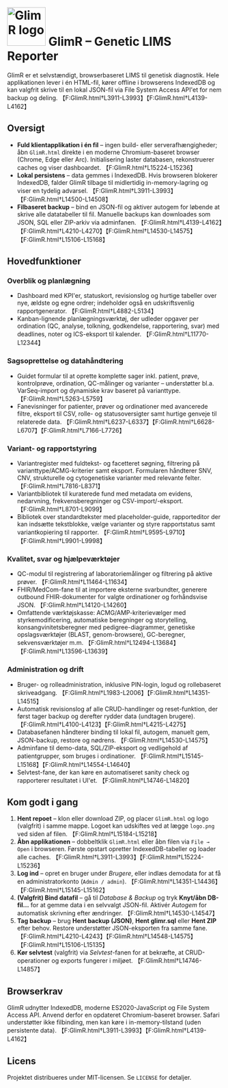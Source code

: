 # <img width="90" height="90" alt="GlimR logo" src="https://github.com/user-attachments/assets/cfdd5b73-d477-477d-9ba6-acba4826ea60" /> GlimR – Genetic LIMS Reporter

GlimR er et selvstændigt, browserbaseret LIMS til genetisk diagnostik. Hele applikationen lever i én HTML-fil, kører offline i browserens IndexedDB og kan valgfrit skrive til en lokal JSON-fil via File System Access API'et for nem backup og deling. 【F:GlimR.html†L3911-L3993】【F:GlimR.html†L4139-L4162】

## Oversigt
- **Fuld klientapplikation i én fil** – ingen build- eller serverafhængigheder; åbn `GlimR.html` direkte i en moderne Chromium-baseret browser (Chrome, Edge eller Arc). Initialisering laster databasen, rekonstruerer caches og viser dashboardet. 【F:GlimR.html†L15224-L15236】
- **Lokal persistens** – data gemmes i IndexedDB. Hvis browseren blokerer IndexedDB, falder GlimR tilbage til midlertidig in-memory-lagring og viser en tydelig advarsel. 【F:GlimR.html†L3911-L3993】【F:GlimR.html†L14500-L14508】
- **Filbaseret backup** – bind en JSON-fil og aktiver autogem for løbende at skrive alle datatabeller til fil. Manuelle backups kan downloades som JSON, SQL eller ZIP-arkiv via adminfanen. 【F:GlimR.html†L4139-L4162】【F:GlimR.html†L4210-L4270】【F:GlimR.html†L14530-L14575】【F:GlimR.html†L15106-L15168】

## Hovedfunktioner
### Overblik og planlægning
- Dashboard med KPI'er, statuskort, revisionslog og hurtige tabeller over nye, ældste og egne ordrer; indeholder også en udskriftsvenlig rapportgenerator. 【F:GlimR.html†L4882-L5134】
- Kanban-lignende planlægningsværktøj, der udleder opgaver per ordination (QC, analyse, tolkning, godkendelse, rapportering, svar) med deadlines, noter og ICS-eksport til kalender. 【F:GlimR.html†L11770-L12344】

### Sagsoprettelse og datahåndtering
- Guidet formular til at oprette komplette sager inkl. patient, prøve, kontrolprøve, ordination, QC-målinger og varianter – understøtter bl.a. VarSeq-import og dynamiske krav baseret på varianttype. 【F:GlimR.html†L5263-L5759】
- Fanevisninger for patienter, prøver og ordinationer med avancerede filtre, eksport til CSV, rolle- og statusoversigter samt hurtige genveje til relaterede data. 【F:GlimR.html†L6237-L6337】【F:GlimR.html†L6628-L6707】【F:GlimR.html†L7166-L7726】

### Variant- og rapportstyring
- Variantregister med fuldtekst- og facetteret søgning, filtrering på varianttype/ACMG-kriterier samt eksport. Formularen håndterer SNV, CNV, strukturelle og cytogenetiske varianter med relevante felter. 【F:GlimR.html†L7816-L8371】
- Variantbibliotek til kuraterede fund med metadata om evidens, nedarvning, frekvensberegninger og CSV-import/-eksport. 【F:GlimR.html†L8701-L9099】
- Bibliotek over standardtekster med placeholder-guide, rapporteditor der kan indsætte tekstblokke, vælge varianter og styre rapportstatus samt variantkopiering til rapporter. 【F:GlimR.html†L9595-L9710】【F:GlimR.html†L9901-L9998】

### Kvalitet, svar og hjælpeværktøjer
- QC-modul til registrering af laboratoriemålinger og filtrering på aktive prøver. 【F:GlimR.html†L11464-L11634】
- FHIR/MedCom-fane til at importere eksterne svarbundter, generere outbound FHIR-dokumenter for valgte ordinationer og forhåndsvise JSON. 【F:GlimR.html†L14120-L14260】
- Omfattende værktøjskasse: ACMG/AMP-kriterievælger med styrkemodificering, automatiske beregninger og storytelling, konsangvinitetsberegner med pedigree-diagrammer, genetiske opslagsværktøjer (BLAST, genom-browsere), GC-beregner, sekvensværktøjer m.m. 【F:GlimR.html†L12494-L13684】【F:GlimR.html†L13596-L13639】

### Administration og drift
- Bruger- og rolleadministration, inklusive PIN-login, logud og rollebaseret skriveadgang. 【F:GlimR.html†L1983-L2006】【F:GlimR.html†L14351-L14515】
- Automatisk revisionslog af alle CRUD-handlinger og reset-funktion, der først tager backup og derefter rydder data (undtagen brugere). 【F:GlimR.html†L4100-L4123】【F:GlimR.html†L4215-L4275】
- Databasefanen håndterer binding til lokal fil, autogem, manuelt gem, JSON-backup, restore og nødrens. 【F:GlimR.html†L14530-L14575】
- Adminfane til demo-data, SQL/ZIP-eksport og vedligehold af patientgrupper, som bruges i ordinationer. 【F:GlimR.html†L15145-L15168】【F:GlimR.html†L14554-L14640】
- Selvtest-fane, der kan køre en automatiseret sanity check og rapporterer resultatet i UI'et. 【F:GlimR.html†L14746-L14820】

## Kom godt i gang
1. **Hent repoet** – klon eller download ZIP, og placer `GlimR.html` og logo (valgfrit) i samme mappe. Logoet kan udskiftes ved at lægge `logo.png` ved siden af filen. 【F:GlimR.html†L15184-L15218】
2. **Åbn applikationen** – dobbeltklik `GlimR.html` eller åbn filen via `File → Open` i browseren. Første opstart opretter IndexedDB-tabeller og loader alle caches. 【F:GlimR.html†L3911-L3993】【F:GlimR.html†L15224-L15236】
3. **Log ind** – opret en bruger under *Brugere*, eller indlæs demodata for at få en administratorkonto (`Admin / admin`). 【F:GlimR.html†L14351-L14436】【F:GlimR.html†L15145-L15162】
4. **(Valgfrit) Bind datafil** – gå til *Database & Backup* og tryk **Knyt/åbn DB-fil...** for at gemme data i en selvvalgt JSON-fil. Aktivér *Autogem* for automatisk skrivning efter ændringer. 【F:GlimR.html†L14530-L14547】
5. **Tag backup** – brug **Hent backup (JSON)**, **Hent glimr.sql** eller **Hent ZIP** efter behov. Restore understøtter JSON-eksporten fra samme fane. 【F:GlimR.html†L4210-L4243】【F:GlimR.html†L14548-L14575】【F:GlimR.html†L15106-L15135】
6. **Kør selvtest** (valgfrit) via *Selvtest*-fanen for at bekræfte, at CRUD-operationer og exports fungerer i miljøet. 【F:GlimR.html†L14746-L14857】

## Browserkrav
GlimR udnytter IndexedDB, moderne ES2020-JavaScript og File System Access API. Anvend derfor en opdateret Chromium-baseret browser. Safari understøtter ikke filbinding, men kan køre i in-memory-tilstand (uden persistente data). 【F:GlimR.html†L3911-L3993】【F:GlimR.html†L4139-L4162】

## Licens
Projektet distribueres under MIT-licensen. Se `LICENSE` for detaljer.
